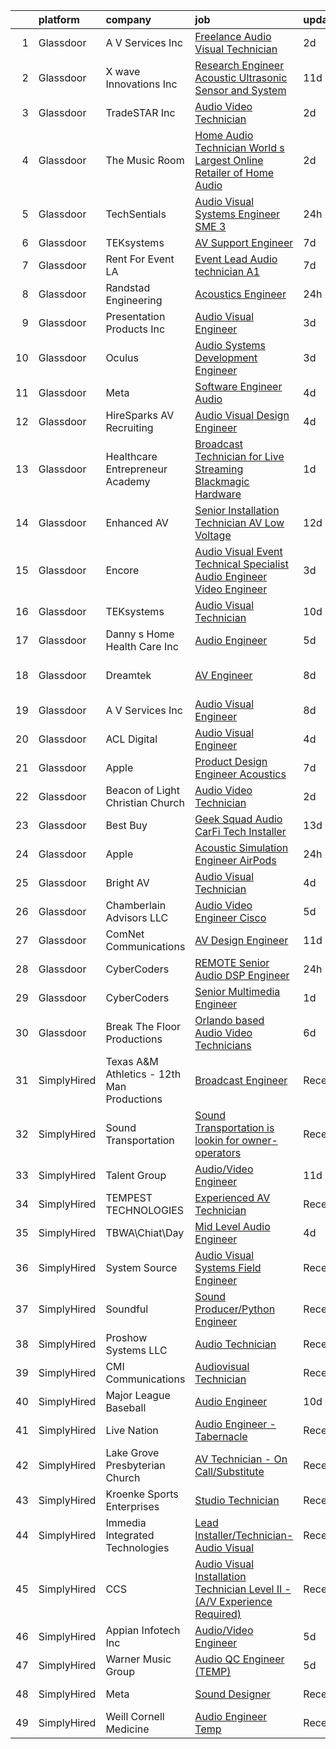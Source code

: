 

|    | platform    | company                                    | job                                                                                                                                                                                                                                                                                                                                                                                                                                                                                                                                                                                                                                                                                                                                                                                                                                                                                                                                                                                                                                                                                                                                                                                                                                                                                                                                                                                                                                                                    | update_time   | location             |
|---:|:------------|:-------------------------------------------|:-----------------------------------------------------------------------------------------------------------------------------------------------------------------------------------------------------------------------------------------------------------------------------------------------------------------------------------------------------------------------------------------------------------------------------------------------------------------------------------------------------------------------------------------------------------------------------------------------------------------------------------------------------------------------------------------------------------------------------------------------------------------------------------------------------------------------------------------------------------------------------------------------------------------------------------------------------------------------------------------------------------------------------------------------------------------------------------------------------------------------------------------------------------------------------------------------------------------------------------------------------------------------------------------------------------------------------------------------------------------------------------------------------------------------------------------------------------------------|:--------------|:---------------------|
|  1 | Glassdoor   | A V Services Inc                           | [Freelance Audio Visual Technician](https://www.glassdoor.com/partner/jobListing.htm?pos=115&ao=1110586&s=58&guid=000001834f634afc8fdf514f6ca9cb67&src=GD_JOB_AD&t=SR&vt=w&ea=1&cs=1_658f3f23&cb=1663484251179&jobListingId=1008142710910&cpc=FDA93C03AE7AED37&jrtk=3-0-1gd7m6iorirm2801-1gd7m6ipbitn1800-36ccb2c5a6fb9f5f--6NYlbfkN0D_KRozbKJx95I3LRYgbj09bqBDFeyQG4s8tCOB31p2DKy6nDnJUsuw1VNczg2UWE6ya7bUX4zeLOE7WT2XVfHYYzmW8R_SJd70PgUl75CBK7ECdYy4ji1klRJvh1bsmyT3w-CHzdEzJzeagbDZMldirzWP9k1iNa1IRQK9rANCTznu8tZiQZKKtPdAG8RpTsFlQ5p3NkRJJZMocpRQh2p_VECaUod_Df1bSts_Wrsg5p15X7MUgdCxHQ0RMPJF8jLrWu8SFUTHvtkrSIdd5YjFO8oC9qrp_8uRxnakts3Dlk5uli7ghpl-6uCdgSkl6JoRuyCKSmYGndSG2Z3cmOiUEWsizVPHYX3s43cyPSgfVBfb0r8yRxbXz3iKsqtMV9Dt7M1kw7QwrRwnH_k6LPmYTMlqmU7WyQfkSNH-8utExcWx2yqz6WgQNAG0mNUSZXSxqsJ55tUqLIihGN1eBH4emz8PcLggDRjmIJSCdsnllpOMVlbKIVmkLiEWvcMeHitTN2W8wR1Elg%3D%3D)                                                                                                                                                                                                                                                                                                                                                                                                                                                                                                                                                                               | 2d            | Atlanta, GA          |
|  2 | Glassdoor   | X wave Innovations  Inc                    | [Research Engineer   Acoustic  Ultrasonic Sensor and System](https://www.glassdoor.com/partner/jobListing.htm?pos=102&ao=1110586&s=58&guid=000001834f634afc8fdf514f6ca9cb67&src=GD_JOB_AD&t=SR&vt=w&ea=1&cs=1_26d11621&cb=1663484251178&jobListingId=1008120456243&cpc=851D43D473132394&jrtk=3-0-1gd7m6iorirm2801-1gd7m6ipbitn1800-8b28430843ee8fd0--6NYlbfkN0BHIfC1zsKGIu0R3teaIu8liT7fbRNLaQeDQfcPJweUKxynNxS1I3QAxxY8sUOPCofg_r53BMj0SbXowN0Fq7NDdNj3ZvmNwkX73jybw_-RU0XFOOqu_8ArTDP4JpwOlNlRmJhZIm22hZH9qKHJE12kr5AUzdWgt6ri3W2_npT1sjAwbd44WNW9zh1HfKyXybIpbPFdwVeOgFbdIQucYZ2m2kz2-_moFGXAnsOJQHkyJaJR681QkGf0Z4EbUHPyRBkvZZpBFu6dwcgs7uI6ZswaZXYrqpo9ySRgzJQ1FN_WbunCegWHYCiwEYzxOrVhxjS9K0ZkPY-E05unN5rQTRAG2_B6CaWDIrGJ4k_cGDNgZMn85w1TLVSBXtnbPQV2BWIRiwVHRYj9znPopkbPjs6xH5iYJ3eu69o1fBhpF1W4WTsQcs7_Q9SgMXHPVeEIRyi_yN9Nmiw3YnFhg5VNAvcCSIoHabfPfiHzYhkz8PW-yWMUx1aDaqGKqiXiMJhoc1d7dUxg9SeJYooYvWMuCLDk-cz8rYRO8wtkwyfZBzux03hi_4rlfdEf)                                                                                                                                                                                                                                                                                                                                                                                                                                                                                                                  | 11d           | Gaithersburg, MD     |
|  3 | Glassdoor   | TradeSTAR  Inc                             | [Audio Video Technician](https://www.glassdoor.com/partner/jobListing.htm?pos=126&ao=1110586&s=58&guid=000001834f634afc8fdf514f6ca9cb67&src=GD_JOB_AD&t=SR&vt=w&ea=1&cs=1_54494212&cb=1663484251180&jobListingId=1008142294848&cpc=61B26E8FEFFA679F&jrtk=3-0-1gd7m6iorirm2801-1gd7m6ipbitn1800-41d32f49fb0996f6--6NYlbfkN0BMlLwFQlzIeHqb3EUGmDxTgvwq9lhECUMn26vpEj4hXIcvgHf_kGUIlO4O6oJNFlvVvdy1UpyY9LPpUuMphX2Q5c9eFBkE8_Qfc2P9zznzle2Ys59ZHM2hpKtWqOodCr9Xy2wSORpMkBiUC-dkiFvwC4KIZqUphqVFl5m7SbcTe49P7i7LwlGOAa-bKh-8rixAcdZIKId4KExO604csF8ixF-eFB_p79DudlLxDIgHQlMW11rEG1l8OP-1UD2ylAWXkJ0h4ACspaltdPPhyiNQao0y7HcSSnBUW4SMYlMIGm5ReppvGKdZddSx0BE0LuP_wjBkIsWMtn5rdOidogWeSQetelaqrXPJ9Nkjap_jnBpIRTWIxoMEAIgCpM3WUQiJ3WnzcVNcQWoNFcNCNqi-CxM-m1oXomU8gwt2U8LKwM3RSUe_T8l6suta4P9QC_zA9JysJwly-zj0ZXh9szZMO67l3XTcqDlTctEC6DvpVCXEyVVEiv1Z78_9wOsojBv7b5-GduMssozGU090zhtcTQndnc6Npxs%3D)                                                                                                                                                                                                                                                                                                                                                                                                                                                                                                                                                                        | 2d            | Austin, TX           |
|  4 | Glassdoor   | The Music Room                             | [Home Audio Technician   World s Largest Online Retailer of Home Audio](https://www.glassdoor.com/partner/jobListing.htm?pos=106&ao=1110586&s=58&guid=000001834f634afc8fdf514f6ca9cb67&src=GD_JOB_AD&t=SR&vt=w&ea=1&cs=1_cd7ae3e7&cb=1663484251178&jobListingId=1008142564880&cpc=BC616B31DCC8F979&jrtk=3-0-1gd7m6iorirm2801-1gd7m6ipbitn1800-87e7a78f5fb545e2--6NYlbfkN0BZaF_IE0spYzNJrKMj4w3mheJXsB5nILyWYHzkn1FEEm3BxHdTo9d2UbBZW5o5OfceZM1tWap96FzA8xOz9Jo8rOWIpqO1qySRXve0YAFASXfwmZFqSwzq7HtmZUZBW9FRVsaBKBHagFiyxoJYC0GqL-26ERj0g_PDsZCxP2Vq8YSblsIluaJhVov-18R6Ik64h5yuK-8CJa_K0-bMshqTJZogiuUqxpBNOpy6YUkIMNSIt_zi43GY9H_211WWWLztWewr2840W74dgzavTeYPTcvN3JDfvLz77XUh6zHQxOKr0Rg51h9GeEuSnjVtxfaEAW_EAIuhCFlOC3WYkSVK8Qehp6lHwGZy196mhDUb0bj9Q2HoQlZA92pJ9m0ChGoKM8Ug3u_XTdamVXRvZsoI3nBEEtBlo8n0T3TjMJkB55bqUY-ao9VCuzpnDBkJ3ZhHzjwlcAR9ScYoFBnemnUIz_4xRSxzD9YDpIeaNGQ9zbU7Wef5HgghicQnLVInrcc1hwFEcSiGYGmbn3alRYRl79xwj0r2ADuGcbIFRxzYtB4FbYZNA_RgoPOW_GjJElQ%3D)                                                                                                                                                                                                                                                                                                                                                                                                                                                                                         | 2d            | Erie, CO             |
|  5 | Glassdoor   | TechSentials                               | [Audio Visual Systems Engineer  SME 3 ](https://www.glassdoor.com/partner/jobListing.htm?pos=107&ao=1110586&s=58&guid=000001834f634afc8fdf514f6ca9cb67&src=GD_JOB_AD&t=SR&vt=w&ea=1&cs=1_f21fd0b4&cb=1663484251178&jobListingId=1008146330780&cpc=5075878B7C32FFAE&jrtk=3-0-1gd7m6iorirm2801-1gd7m6ipbitn1800-f870d3f99a70b542--6NYlbfkN0DLxniXb9xd09bch3T7EymxCrgj1jiT2kSu__xrmi42oF4aisnIAhd1wulDaIziH9a6PmRzmPtGUJpZmtY06i6iUtI5uhkJQEimf2h8djXvJezk6QnH5cC2Fpr5NqxzF2-fmH0n_t_cwRo3OSgNbWBeqENV3AJM5WAj6mBYJAu3k88Uv33VJBZ6Mms18aBBFRs5J0fbo-bXE691W1RRSNZTEUhCqMZDR1xYEcTAyZORlcWX7pwhej322FmLIu1tVihw-SL2d3YIiyp7PZIe3TK--kMThl1hm-BC8RE91DmN83qbJv7mqSeDsvVaWzBjdYw6WL0UU-jZVemSVUkUeYQOLV8mDwk5cKe3V5Tch-e2UXmrJ9jLegYCz0Jrv1CsJsYcqpwbGv3AmTtA-y0BeFEuH_1INz82zp3wXUsVK8oHGWkCsR1jqGG1AaQM6Owg-taKfJRBLnqemdAYE4RVuID0woM93Adj4FyLB_zMAj6ouAUTDpiw5O65v1dINV8htjHGOQA3GVJ9eQ%3D%3D)                                                                                                                                                                                                                                                                                                                                                                                                                                                                                                                                                                           | 24h           | Washington, DC       |
|  6 | Glassdoor   | TEKsystems                                 | [AV Support Engineer](https://www.glassdoor.com/partner/jobListing.htm?pos=130&ao=1110586&s=58&guid=000001834f634afc8fdf514f6ca9cb67&src=GD_JOB_AD&t=SR&vt=w&cs=1_2b2a684e&cb=1663484251180&jobListingId=1008130784424&cpc=9908D8D4413DBB8A&jrtk=3-0-1gd7m6iorirm2801-1gd7m6ipbitn1800-de245536ad8793d7--6NYlbfkN0AuKz8EBO1xHDEL7V2YF9xF3dC_I9B9i-Zw2Jh8clPMK3KTieKealHQKAGLCoX8ausi5N1U8kUnFp1enYtqdVA2tOniFGW21f7-xkHmWu0wHW6gjIdTUIHcx_6TyVQ7GiAgNf3MR5yr1j1S-i_CG7U4yc2_qi9ZfkxdCoX2qhzljcHj4WzKukt6cPXiBc6eOnZFRRH2UVpVW0eIHW-HwEnnkaxTZqtZtRuHnKkhwk9TWMJ0MPgBEndCh4D96_N4oLDSVLMNBtYmHiTBaaxl0Cb7kHDLDTMq1rxwErZFwNqrvBjkGL1-V5ORS1yJZSZ9tjl5FEJne02OIkPwZmjbilOdzDdOrYg3qLcwBLPk7RGZAozIYDEoJyaX_wGyVgIc9xmU9M32iFuygfk-x8N56zKwac7Ls_Pagmwj5BphvxLe3FqmKQNhXuO5ON26kjZPMoxmSlgAZtRPtTcA8uKyADNeb19i2SAAtSfAduziKHN2vtM-R4FViqLCL6fCpVRkpDmMhiTvEhD2yXaUmnhuFHYtqkAOHQjeXqP49-LneAZy7JC54C-piK6vicDLXTj7Rzfv9ecpYszrgAFvSt7lstMVPZ7yrieQkgm2B-XgsMtn59NGZNqSU3Z8DJEgtk23UzdVLoYyxztdykQCy-iog0tyPm9RBN-p_nwhSRrWpLYgMjM957887w0N8U6rJZEAkk2aEFgQ8H7oX5oecyxdwsQHLuuKpCiROERQ5Z_kf2GGAUWE0QivWDg64gOIpQyyaUjdbj7m2qn54IXkV3NlnUSstAQVAacHkV9z1YeWUpU_nE5Nn-JlcyOh414fqtTYmGraAv9ZZav8RImMJ2vFFY0SJiogAEQp1DzEa9NGdQb4Ces_D6cr69vh0teRgsinRO6uwY-UnhjkaXREnclJWsfsTF79SIQa1NE%3D)                                                                                                                                                                                | 7d            | Brooklyn, NY         |
|  7 | Glassdoor   | Rent For Event LA                          | [Event Lead Audio technician   A1  ](https://www.glassdoor.com/partner/jobListing.htm?pos=113&ao=1110586&s=58&guid=000001834f634afc8fdf514f6ca9cb67&src=GD_JOB_AD&t=SR&vt=w&ea=1&cs=1_ce3685d1&cb=1663484251179&jobListingId=1008131016376&cpc=64DC0C913FDBAADD&jrtk=3-0-1gd7m6iorirm2801-1gd7m6ipbitn1800-d92bfa1d3ba1b3a7--6NYlbfkN0ATuzukLZvOA7Cxi5gGVTPK8s05ijijAIGQnHXs5Od0X6ChBelLerDGsiuQDdqFeyhO7sXmG7UimFZwLpa3dJ4W70Izvy_2w_Q62nUDX8QQg4MPVEzVYo5W27QC74NCRtpze3wWqh5f6C2l3NCHbCufI0B8r98u_Qaa7z9ZlhBYjvuDILSMw1Ztz4ziMevBtDSwRSzqj_B-pDbqsRwU9yB7Yovl4CGqp0fEDi9E-GD3fxqBcbNhvaAEglizSdizrUgz5DP3btq77np4PiaYs51THtEX4PPVthozlGkpPQr7DFnt_2CqcVMHObvjjQK6zvPrdrRAFUOvaP2W1I7_Zk66tf9ViH92ngXfD9AV32Y_-9MC5KoKL71jcEKucdBhzSEFQUcYqmb1zqsHQUomNnSQ1ikb8TGtFgC1szUJpyD-K1ENTy0lYugMBhqIzCYMZL2PBVqtbjILChginRMaWHdo1ccuamDhIqunlK1ApUW2VrcVVehVqqnvIPWP_eztzan-EQQ5CEShw24u6ImULkPM)                                                                                                                                                                                                                                                                                                                                                                                                                                                                                                                                                                          | 7d            | Los Angeles, CA      |
|  8 | Glassdoor   | Randstad Engineering                       | [Acoustics Engineer](https://www.glassdoor.com/partner/jobListing.htm?pos=125&ao=1110586&s=58&guid=000001834f634afc8fdf514f6ca9cb67&src=GD_JOB_AD&t=SR&vt=w&ea=1&cs=1_5ae275b2&cb=1663484251180&jobListingId=1008146395319&cpc=8795CF9063CD573D&jrtk=3-0-1gd7m6iorirm2801-1gd7m6ipbitn1800-3533152d33cf8374--6NYlbfkN0BP0SNj5t90jkfF5SbRhYc-YYyKnIlIACqwosTKYtJiUOp36XFEILIi7NeTHfhZHbsW-mUkTBjl8Iw3WU-5SqwJGlMOgw2JpWZkLU-6lAixkGeMfLdqscvBGPGzZn7lcPvC9qIOBKdLZCN761WcXu4-8OKZ7XLBHxweVfOiciQhWxAZPPoBkvewAlaebs8tkrekB8VIdO2kDaTvxYegHBF-CnCbcO0QNN6xZCUfktP1Ry6yMkcNdrHz6wRblinjmgjYGs3dEBzem0v9-ffxbnH_jrGBRELf__2iGvq1Kifl5WwNbE9r6G55SkgHETmSfLNabCTgMho3E8SFlZZwUjgZ7PR0j4ZGjVBQZlVe2WEgNSGK9ZlLbBvD9GuzY9JV33GO1NjX58lThLSW-wmXpeIk6fo2ll6nUnRObvWara02y4S_EbInAyJEDra6uZomh8esqkhujKVoEDHoWTOYF5UPtsDEXIklybWfzGpRJrwm9wjZ0V3-UxGGE0jGROQV0lMYbCU-WoL16YIVS5lmzeHU5jfHNolGhQy95DNyPUZ-_-iZ3z4j3-J05T7ZN_yWzbiB4r3UcoD2Cwz4CRoLHZ5vI5UGu2W1ZMGzeccNvQGUiU7mk7DyuxhWnFBSSuoVDyzl9hyODfNU-XzW5TKmonyQZDdBFHoXIK9B6QHUnwtA9e1Cj2e49u3pABl39yLSpDcbsSk7ww0moGIStpv2-oanjqzVXPduDeE%3D)                                                                                                                                                                                                                                                                                                                                                                            | 24h           | Los Angeles, CA      |
|  9 | Glassdoor   | Presentation Products Inc                  | [Audio Visual Engineer](https://www.glassdoor.com/partner/jobListing.htm?pos=101&ao=1110586&s=58&guid=000001834f634afc8fdf514f6ca9cb67&src=GD_JOB_AD&t=SR&vt=w&ea=1&cs=1_b016892e&cb=1663484251177&jobListingId=1008139747241&cpc=E807CC5D9EECC89F&jrtk=3-0-1gd7m6iorirm2801-1gd7m6ipbitn1800-c7d6d51eb7e45860--6NYlbfkN0DukAwDndutArnS8OT3znlJ-TW2KpK_7rZjO0LfXc6UVMwJqLdD1YJP8SDRF_NHwyxts_RCsiaT-Z86VeDUyE0hHOmBfzCBXE-SSidI87TkG3eIlDjidjWDLii0-bPzX49fxqwVr3h-RjXRUZ6oLVfujI85f79Zxnkcm2YBIb2jTy5SOnbDNyzA-930Z3QPEDDRNJectinsJfD8oELwQrnEVnOcPvKNNO0-FIV_kC_lzX6P9-6rweW_u__eKGs_-CqfBRNd4k2RZVGvX2CFXqhTZo4wGnXYx3by7LzyUXiN9HwwPFxxr_RF5oP3yiROal_lH09PrgYkFKOHdxykBgsB6GkuAhQ5i5pxaVU_Gt0dCnNIYSFd0DT33-F2RClom1ds_blWJi7vPTHNfjU1Wzp344eUKmrt2onEBMZlwg_MONZxqwqLrG8sRBGGEElYxLf4wf6FiGr0xDYIXOzoH6xEABUFOx3J8iS75JWaWPZ2_UIuEmWMTQrq5RgsBJAF4CvLCrDv82tsXQ%3D%3D)                                                                                                                                                                                                                                                                                                                                                                                                                                                                                                                                                                                           | 3d            | New York, NY         |
| 10 | Glassdoor   | Oculus                                     | [Audio Systems Development Engineer](https://www.glassdoor.com/partner/jobListing.htm?pos=114&ao=1110586&s=58&guid=000001834f634afc8fdf514f6ca9cb67&src=GD_JOB_AD&t=SR&vt=w&cs=1_89a808d2&cb=1663484251179&jobListingId=1008139825650&cpc=82B3195DA92CAF92&jrtk=3-0-1gd7m6iorirm2801-1gd7m6ipbitn1800-81c7c01d1ed9796a--6NYlbfkN0DYl4UJW4r1Vl7FEn6T9F-rD9lpC-0oMJVSiWjK_MGUd8e8cHXcpv6KPyjLHZEfqkU7D16wTQNzEVk4wG6XI9FAQyK5JkhJ2ERt5J6bqJI1UJM9RVHe6sJeBvvI02Fm7Y6TP1maoxtnNctsGXYfreZYmK9z-xOomguon396Im93PrYQAhqM4RnyF-ypzymJNdLjg1iIRIP7ye_HmQIHAprYaxzyK0votZUTCqOSInY8stj_DsVwRUdUtINfUJ5Z1NGMVY8c1CcbWgQgjV8BypVC3o4O0_RY9vHsGC9_w7fnaGt99H3dGtR3v1vlQGLkI3c6lFUxmhg1kgUTf0Z35hxf8tvRFyVCi1OtxFTcXJzAnkYDWasLK0VEgz_riBXHiUBl1bvJQcRf1iY38XSxgywOMlBcyNQ0_RzXOU_Rw6pQe_FzW0uzdy77VQAxZSZswRy2u6H8oeoB2ac3XhgNmHfosdCnzqqUnbzADTyl6CypgfZwMIKRTH_wjsJEZ3296mF67yRrpZX12Eyhb3nzUZPJrSzpbvKVg9UU5akhH932TK33qsgb37S32vU6nAyjLfU7J4WiQDonC6GW3n-piFo5TEi33iCAnR_Yi5neKJJXoWGAZmQYGUOOczjrUvt7hLdkh4aAqFiXpf_RBKhjiIIc3zBY8z-Wwibn3a4Ep357WKMu3OushfnWbo3homs9SSvW3us9OHec5S-sSY_pKFkJL0e7lB3QD9PEkTFXQ9kMhM7Vd121x6nUmluMFHHSJWnpxcwpc0PHJjq3BEuxgiqH0gFvB8tHwBqsxPmeiFVs2nhMzRJjuMTbguBgtm_zOejES-lqy3ko2NJAckY9K73HDGcf6ibPl_dN21M-dvaois7EILpia4WSQlhv5qvasUx_A1F7BVFluhCmU9m-Eai6coZ57IfI9DNwzWS56XnFxp3HnbYzCXJYNaXwLnUPeuuJymX8zosRf9WtTjtoz_zjTrtNEiCA6tT1WMi0GnCp5SGlnO7TT8P4CecyrBpEwt0_9W2gsWDSybBnixFGROOQHR3c-GO9DZF11xEUjkGng8RAZcV4xsasQNtHrLYi8QI%3D) | 3d            | Redmond, WA          |
| 11 | Glassdoor   | Meta                                       | [Software Engineer   Audio](https://www.glassdoor.com/partner/jobListing.htm?pos=104&ao=1110586&s=58&guid=000001834f634afc8fdf514f6ca9cb67&src=GD_JOB_AD&t=SR&vt=w&cs=1_5a0ba387&cb=1663484251177&jobListingId=1008135856631&cpc=4F748F1840550ABC&jrtk=3-0-1gd7m6iorirm2801-1gd7m6ipbitn1800-2af0d72ee9516572--6NYlbfkN0DYl4UJW4r1Vl7FEn6T9F-rD9lpC-0oMJVSiWjK_MGUd8e8cHXcpv6KPyjLHZEfqkWCUGiQ0wI9PhypsvPn6fLuX-NuhRXF81k4keiTZ-sjyQohKEQHZsqiAZ17RgzjGitjocz7khR2BXjl1nT4h9VfIACCg0Il7tYaijOLNLdjO9BsgM7gz_J4xH0AJnUSQM9ndGX7Ihztl_BhUzhAfIgO1-v_QotXX_4KrKooeXGJTA6OlPbw0sopI_qYReRYfraeNhLL_sjBEcUBZBD9fu1cFgVlAiABlhKHMWYP0kepTWPejOR5MZlO7frcojU9lt_pM0OHSXPllOq7VtVF24z43gOF3QFHeFU4LX3oT0b_5eKJWp5ToeINvL5isVj0gW_gDzAxHAV0ELxuKHh_LUrRu8ubdXYiM4wvVLbDWqz5TjTv0bn6wunXlDW4KOSkCpZA6Fp4XmXEckrWKyXua8fyFnNAk1ZP7lWzXHZYYvZejI-L9MKCE_80qg6wJNawU32gnU7QAyJ9ldBH0lSha744aBPBSFY6HDwCdx1jkwZpgKp8V9SHXXWq3ddgFAzkwyTqsBLsVwXvU1ZY3WesI9vzod3sA7AtwTkoh4-qs6CMr8nohTkvVZW07jBgVdMW4DQ0qNt4gGd8xD2ifMrotdKSnsM7niK80cy839evGkSaE4uGLsHLb_tJeFS-Sr5o4UnQcCvU_7xaAMct0GuCGFgAQe-ErK2z0bcSgOKFm1u-leNJtIGfjZgeIHHgxOKZAaLSldLs6oc7AJL8LOPmycpB-mNgqzl5xN_yxaJlWBnkpTHfkDr6-V11SLwOLsW1obfbZtGJP8TYZwJ3nDB_wRSre7GpfBlNCmChJEVQLpLTH-yHyG7kdf2BCItIvTdLljoy4SEaZZC6BaCyvCToER3awEuRzXkWVgZJ9UGUY7QrFEgcPNCHzlo-eFu6kC_BKywtRuLTG8qrM6huxpGZZ4su0PZ9iXh0iWW6aq1sp4BkBxmggG6aMuftaWGaQUFTl9IFAY8ye_FgpZNO7zc9FzvTRNH_AWTwjNEnGWyNMjzMfBLeO5m8P_O4i-Q7kP9NL9M%3D)          | 4d            | Remote               |
| 12 | Glassdoor   | HireSparks AV Recruiting                   | [Audio Visual Design Engineer](https://www.glassdoor.com/partner/jobListing.htm?pos=123&ao=1110586&s=58&guid=000001834f634afc8fdf514f6ca9cb67&src=GD_JOB_AD&t=SR&vt=w&ea=1&cs=1_f904d6c7&cb=1663484251180&jobListingId=1008137112993&cpc=8A48E7D5890B96AC&jrtk=3-0-1gd7m6iorirm2801-1gd7m6ipbitn1800-70840be01189a80d--6NYlbfkN0CgISsLKYw0qJRFWluNVVgIYeD3xM8qesrjCvAKwjwwKRSQqxAUlElEhVVO1a0J4UmXE8jH8gqGZ7bB0TcnyeIIpq6WKYddQT_X0JK8DnFIdWZsHfw0-rWvvUi3Z3RfPv7FZg6L5grtNpIdd-CemJoVVCkqaTgSizITWw5qMXkPgXDOiBtAfXCV4beGq3OSQt6A0u8PaCLbCp3viFhnY1lx44-3DrRjSK3wJJ65oBAr3x2YtEETx4oTlXoLUFrL8Yic5_HYZv9XGWH9U0xvaFVv22EkU0R4YE7C8mwDCwI_incClKCABNz4oYnRwkxu9oHlUEdOJ2hGvbzMl29Uvbi__q4QGVrM6BDa8H7sxHRcsP6n1Hk3YLaucmXo5W5VsgCWDq5o6317gVMFvF2GPtKwhnYWF_Xv_Lox2JqLGqRIL3BBSjqFin8R_vg4ayiFTPCvzj9VNBM8E7FT9Nl3FrEdCBebdwDm9I9CTJqOfiZKEYPr0ruTTtdqvYrRFB4QTUkADvdIyJ99Ht3g3ORM9HX5yLeJKEKvr-o%3D)                                                                                                                                                                                                                                                                                                                                                                                                                                                                                                                                                                  | 4d            | Colorado Springs, CO |
| 13 | Glassdoor   | Healthcare Entrepreneur Academy            | [Broadcast Technician for Live Streaming  Blackmagic Hardware ](https://www.glassdoor.com/partner/jobListing.htm?pos=108&ao=1110586&s=58&guid=000001834f634afc8fdf514f6ca9cb67&src=GD_JOB_AD&t=SR&vt=w&ea=1&cs=1_e502a3ca&cb=1663484251178&jobListingId=1008144865021&cpc=AF770993EC679D41&jrtk=3-0-1gd7m6iorirm2801-1gd7m6ipbitn1800-ab1128fd90957241--6NYlbfkN0CkZ8-mGi90iqtR0Qhiu9m0tER0sqAmi77AzZq27j3pUXYO4uJCgMQg3zVFMnV4fhf6KSqzuZYes5UgPV0P_ovfDWTjLaAuGnVRtPeIw8TGb_99XdLYT4Pf8XQEKsD4YduzW_VEUu5AZGIo5rRPojG_xqROrpmYTQrVa0DABj6e-D6d8XRoV81c1K3ftfaGvckxTbRngJnUF0h3hWmUqugCZulOX2iVVhP8vYARVO7FGCs3Rj0sBSpyGMzVqf9PzJSB5lh0O3XWVEjymN_5G9Pw0NbLQuCG0r7ZvF383LIR8M5Al_QjyFpFmfVcm4tsICZOi6QHOtuSwUfr3A1hqP_SjHxRci_cgViibEVnzLDv8ve6raMCB3u9B5fbHehi_5W-V5lynGe_ZN91LLmuFhS4lJirHwrYfHwNDDQxsAs0EDKVtZtE4eV-GCi4eeuhgZti_QkDe0sHf7a2xDb3jlRMLg1r8owTxF9lNOmTvx-mlMulhNJvx3KmPD0iLgIEyks%3D)                                                                                                                                                                                                                                                                                                                                                                                                                                                                                                                                                                 | 1d            | Osteen, FL           |
| 14 | Glassdoor   | Enhanced AV                                | [Senior Installation Technician  AV   Low Voltage ](https://www.glassdoor.com/partner/jobListing.htm?pos=119&ao=1110586&s=58&guid=000001834f634afc8fdf514f6ca9cb67&src=GD_JOB_AD&t=SR&vt=w&ea=1&cs=1_82ea52e1&cb=1663484251180&jobListingId=1008118905154&cpc=496C5EE6B32F83EE&jrtk=3-0-1gd7m6iorirm2801-1gd7m6ipbitn1800-b0e593c9ab811aed--6NYlbfkN0Cp_WSJKd_Pz82imZmURPbhd3kYBsiZi4lpMLOH6vOlLNePjbPm4MR7L7CjOy3uzBmZ6eohfqTKkl2TGzgO3Jzyy3LVDm20qkJUYQA1MBr5FcrNoHor__i1x3ZvaIEEjLKKeLo2a5crK4FxOVD-JtmJ-gic-mNQItnf1aAJj3fwxaVtnay18ArbSdlxNCwOAGvMEcV0AsJ6Y3OxjoCOLJPm2jJWAAUGQzgOZsNorE5CucDvLFkPrsKqFvLtxoDE3UX4lZlpZ9hEraU-rYJGNSl5QZtaCKlKSwp2gaENFA2_uzXbOnwbyh2fxObbrCaNC2lSs2wZsnnLfx-cuRN_9Z8t7D73bBslxEvwncfqfu8OjxrEKGK0c-fCFOXsZFmHzlN5cb6wFW-Ok0usiPtfkq_h4C-QHIVl1M3jw4zmouy-3NYl7XwxUMBK_Fn8FjXFXb-SYp6Umzpr1X2IgFNLwvMN_6FfHggn8Ap9lzUBM-lf5UXmbuZwprQ6UZJat740SL20Gd4edxXYm0RRenQjBDn-Xokk7JE4yFc%3D)                                                                                                                                                                                                                                                                                                                                                                                                                                                                                                                                             | 12d           | New York, NY         |
| 15 | Glassdoor   | Encore                                     | [Audio Visual Event Technical Specialist   Audio Engineer  Video Engineer](https://www.glassdoor.com/partner/jobListing.htm?pos=118&ao=1110586&s=58&guid=000001834f634afc8fdf514f6ca9cb67&src=GD_JOB_AD&t=SR&vt=w&ea=1&cs=1_9c41f515&cb=1663484251180&jobListingId=1008139012219&cpc=01657B10174A43CF&jrtk=3-0-1gd7m6iorirm2801-1gd7m6ipbitn1800-2bd8def716ea0f3e--6NYlbfkN0DyLD__ZQpJZwLO2s49LS2dcS2T4cy1KEhKtYr6CiU9rM45HJyBQUqd0E5_ZjnIm-mci3pdkGlYNPM1olUna66TpU4BVyfH_j75e7hYEGGv_wdpEkxrRscv1H3f33B7CjeDiTGWin8U7d_-T_WLFptV8NVUS_v0EYU16ZPOCga79YJg-w1WCRazPzuPVEQo_qcGs49uljZkioOiqfHbsNzZT3vTw5-WE9juhJWdQ53rgyW0UZzQYpbVzTv8UGyMH19UbK9esfUtgHUtGOSMlBTqa91ST5Uh2KljbD_HPYeP61_A60KL8BKuP7A_U0xAFpfCnLkdUf2IVxT-8pKyw49BWZdz0NphLqTUU59Ei5FXOLA0Q-pFVAnnzuQcXo_V99MvOz991K3hY5bracAIRY6ov4Uaw5i_K162It7A81dgqDm0M31S4ioVhSqrA9jSt8m_8pxlMPQ6RwNJKoXsBhPVslJ4f79-AW9qtP-aKuZQ-KjrbtrJ4lpcOhgYa_5OlLO5Vxs-TLZ8t4h2XQM5zbsjE0fK5ro6hq2H5K3HqW7sQU7i4BU9II7aFdz7nA28OJQ%3D)                                                                                                                                                                                                                                                                                                                                                                                                                                                                                      | 3d            | San Francisco, CA    |
| 16 | Glassdoor   | TEKsystems                                 | [Audio Visual Technician](https://www.glassdoor.com/partner/jobListing.htm?pos=129&ao=1110586&s=58&guid=000001834f634afc8fdf514f6ca9cb67&src=GD_JOB_AD&t=SR&vt=w&cs=1_c573cab0&cb=1663484251180&jobListingId=1008122491656&cpc=3BA4CE39D5B5DEF5&jrtk=3-0-1gd7m6iorirm2801-1gd7m6ipbitn1800-68fdaa2121e9d482--6NYlbfkN0AuKz8EBO1xHDEL7V2YF9xF3dC_I9B9i-Zw2Jh8clPMK3KTieKealHQKAGLCoX8aus6wQF4mZmZCDQs-CcAkBsDYENRqrJ9NfBUEPhc_h-QHMMQo-vxGRWrlZpY3C1adPuQqeYdiReqjBNtTtS-Vk99a_Gbb3VjP_kNKGlngDxkvGR9cOBmx2srmGzS2e1PMluZr9DA07aBXoQrba46R1SNqgk5RHJV-l4zKZcsHHgLLcHny5-6NoNOhaTb854BG6x4cf5Q-TGQnH8AkElHRdxxpRgVxJBaRpD5i3epV0tYS09s7n0ZuUDGLBOQRAvFRJ4wSBKo09pGiF7TmxMwNUX1V0chMB8os-EcdyYqoT7PgrswYfbVy9Jv_HaVF3mVLvAaa_DKeRpp9hgeVnjFFJLrYID7VkKDKJq7b6ly09F_z7EMz4GLvCUC3nmSPUTl9G_rf9Uop1w1rPtaH9C-8KMQxZM5V2gdW_Q24qahpovTKV5dx5vkAVkeHbg8u1hNZvxtf3Wnwhu0apUIoHhTmoelPVOdD2mwmDKM0NNt5hQM9XN9WvkQWWXA9o9xNEY1E8JLkDR6PNuKmyuem8jz_54Ij0p0vGomiYK487uslPK0urfKyzKO1OY_iKUL9T9-FHs3CqFt8U3xAxTkNS3bZRjsSHADSrP2ZS4XvXrQjfrsgp-vm2sPGV9hEeMaQfXNM14TMnRbgHdjg6Z2ZRTK6hjbgeLaOooZz6rmfosrVINW943eoJ3p7ZbWCoKarcobpCHW0vZr1zo4QG_81blO5Sft6nVfb0Db_-MlZkwAPPtICiKrmFPFpx8YcEeILmMp1T9mtK6BR-O120hX76BnRtjaf46Y7mMcyqpTaUc6-wSsOvVF-VLV1cTDKInKrvkt6nwQP_WtYxHIrcsmNGaZv_xciOeAmGHKF48%3D)                                                                                                                                                                            | 10d           | Hartford, CT         |
| 17 | Glassdoor   | Danny s Home Health Care Inc               | [Audio Engineer](https://www.glassdoor.com/partner/jobListing.htm?pos=109&ao=1110586&s=58&guid=000001834f634afc8fdf514f6ca9cb67&src=GD_JOB_AD&t=SR&vt=w&ea=1&cs=1_ed46500b&cb=1663484251179&jobListingId=1008134151228&cpc=26740BCDE5E48596&jrtk=3-0-1gd7m6iorirm2801-1gd7m6ipbitn1800-d96fd0092005e7ba--6NYlbfkN0BoInTxaLMgkHfYaVP3cjWr3Sg06t2RqWCP-gXfyzuwcAKjbigUHLNrL0tn_yz6JlUOWou0FcGHTzr2os2mD1KAPpd-ACAcwY0h9eauOD3aWG_L3Dx0BkTIHnyCalEaEiU-pjJg_8aKBVZXC2f7pUDDYWRJO-tzJ-e7l1wrtaTNOcOW7ZrA-UAstBtsnPwPdV7xobSiYdBOkaeLC5DxRcE5MHvnphYso7AAXdTF9VGRTlOiOGn50zJebcdZ-SLezQgZB6jVoSfBXYPdgAXSOpI-uAovriBtSuYX0s_Jyrv8PFNJJomaiIPdgUbfRtYWiBQiiCPu26fjz1eSiYn9hqDSOA3C3HYBZdMj0VG5AZoZxPbRsJTX9eHw91u24DjFdPhNcJaaB5IjvtdLi9YPyCdFMdEIGQXG7NUXSL4so8woO5eThvVlzxenj3OwWcPVYhcDacau_FEPP1JrwgkuD3r8zVyC8JnrQxUlEiubgKfhkQMUt9l1ojsbPZ5ZmxTGE5g%3D)                                                                                                                                                                                                                                                                                                                                                                                                                                                                                                                                                                                                                | 5d            | Berkley, MI          |
| 18 | Glassdoor   | Dreamtek                                   | [AV Engineer](https://www.glassdoor.com/partner/jobListing.htm?pos=103&ao=1110586&s=58&guid=000001834f634afc8fdf514f6ca9cb67&src=GD_JOB_AD&t=SR&vt=w&ea=1&cs=1_d8817edc&cb=1663484251178&jobListingId=1008128319710&cpc=BD090CE016BE616F&jrtk=3-0-1gd7m6iorirm2801-1gd7m6ipbitn1800-e93c37cabcb657c7--6NYlbfkN0DmE15CTgcGMh7aLs0K4L1vkmWCYcqqPsBCfgDMCdQhnIn6a0L3CsQ2TclzMHLDmuF0lYeriLsHxtx5mC1VtgpyoJLsD0nia0jpi02q9IkZ1Hea-vLCKPei7KEfifH_Or2U0zp0agN8V4Z8IpLK3I8Pr8m-A2nXYmib-vmheUeb4WB-wb7VMGrI0SXX9I95vbA1s6_nKvfG0XbIVRdq5tLQz5gCh3vDRw03vQzxaQJFz2THwjCSHS-cJ_2lyorCTUMfTx2cA_pwuw8Dp2-Rd_DNo1axRBvdbBAYKGrGtQR-Y3CJdqRVW9as-G2r8B4fMW7oTqkDYwTku0lYjzUBk9En5iEQk1s9-vzK9EFo5Blmiau8IF3Abi4taou5ywo88MVEwo8-O-qsZ7nHQqeHStSHpNnT-zynvzyCwgWmjpyFp8TwFmzHfP_eJeXBbK1w6vJAUK6bx6ev3daeUWqfFIb7ZQbcbF1M2-Jqz8h3h9MIBq8RBbs0tSUi)                                                                                                                                                                                                                                                                                                                                                                                                                                                                                                                                                                                                                                 | 8d            | San Francisco, CA    |
| 19 | Glassdoor   | A V Services Inc                           | [Audio Visual Engineer](https://www.glassdoor.com/partner/jobListing.htm?pos=105&ao=1110586&s=58&guid=000001834f634afc8fdf514f6ca9cb67&src=GD_JOB_AD&t=SR&vt=w&ea=1&cs=1_12458a15&cb=1663484251178&jobListingId=1008129307230&cpc=A3A70288DE13670E&jrtk=3-0-1gd7m6iorirm2801-1gd7m6ipbitn1800-2a7bfff1fc116e56--6NYlbfkN0D_KRozbKJx95I3LRYgbj09bqBDFeyQG4s8tCOB31p2DCPAHPKx1fXpC33zRnxGAag_ortyyIgN1_kFA30q0r7Mzb_nDV2PchiUtL_XdM-xdVBIE-l45PqmDeEfDbiz6qyWQ7Mjp1DsPCMuHlOfH_q5YOxX-NeFZAJavQLKEN1SICJ4EXHJB3c9HxTY2bRnokpGoQu7t2J88zmVRhEMFhesRbEQnPnzJ_eCJQaEJyqYagtlgMy60XWHi0JHay3hIoPXsUS7PqnuRbWub708RdBM2MoWu7SScx4ExdB7IseKujMK3hCpOYTwrxBLbUVZxJHpGq27sYh14Q6Wrhl3i2N0u2oKN7vOFiaBeXOYTAihICtRjPebOVyA8f7MSJzQYdx-J7oOjQvz4rnx87hlq99eMz8k4gxDAwkWyZHNp2IGgLi0PDKoLPjTQ77GUXap4Jmby2o7KfAylQIlY_kWn6Qydv4mPRt2_KACkFKSnBiOT4EuoVnMrk76nr8pJau_L_jlx1CP-keSwQ%3D%3D)                                                                                                                                                                                                                                                                                                                                                                                                                                                                                                                                                                                           | 8d            | New York, NY         |
| 20 | Glassdoor   | ACL Digital                                | [Audio Visual Engineer](https://www.glassdoor.com/partner/jobListing.htm?pos=124&ao=1110586&s=58&guid=000001834f634afc8fdf514f6ca9cb67&src=GD_JOB_AD&t=SR&vt=w&ea=1&cs=1_6f6c1cc4&cb=1663484251180&jobListingId=1008136804953&cpc=2CAED5C921A5F994&jrtk=3-0-1gd7m6iorirm2801-1gd7m6ipbitn1800-d9ce64226adffd8c--6NYlbfkN0Aba5oU64R_O9Kj8y6RMdSSFXuPwn88DcWu9IRDlipDHjxHIIFB0atBqVJ04z1yB3-nxvBgEGdnzAxa9I7o5XOCzHQWecqcWj1X0APzEStAzBHkM1h1cGkyuVimHIyUTZfxie_NrgkwtO5GO2us7Pu0CgaFpYl-b_byCKvM8lvz_qs09OIW9UKdEe4Lga8fxNs-73yorL-YdxkmJ_LbfEXmPrsAd7Q-6eKTjkVTlr50O5qcYL1sHAFTmt10WY5XEP2C3D00cRF0Ib3jRgquDS8SMN0CbEtSKMdXerL4N2037Ip7QDuzxESv5EGZ2lFZlEgJTH2uWJ5C9ZF7izOqup0mM5LblLWVN5x68M4mnD2XBEbF-2LeoRw6ja17X5SQP_uvL8euVrH7GRRoFe3wiQpoLQmp-uxCBH8NqnFs_gQhVxzH5eEDkHhND2v-HObL3noNnoaESUzA9bYhRBHqRoZQNrGwBxwXdN9ZbxeyGhFmKkkHdTuwDfwmkMQu6_ALGlOEpNuE0hQI7g%3D%3D)                                                                                                                                                                                                                                                                                                                                                                                                                                                                                                                                                                                           | 4d            | Boston, MA           |
| 21 | Glassdoor   | Apple                                      | [Product Design Engineer   Acoustics](https://www.glassdoor.com/partner/jobListing.htm?pos=122&ao=1110586&s=58&guid=000001834f634afc8fdf514f6ca9cb67&src=GD_JOB_AD&t=SR&vt=w&cs=1_5b9e6a7c&cb=1663484251180&jobListingId=1008131051740&cpc=C4A69CCDBB3B9599&jrtk=3-0-1gd7m6iorirm2801-1gd7m6ipbitn1800-82d80ed8eeb3d195--6NYlbfkN0BvKrLyj5gPmtZO9T8euul8TCxuuKNOtzRJOomxnwSEodTz2Bc-sPZlPHrT5BCwu4SXmWdl-fBj0XhAk_BI58onkdZe_kD44O8sK3bwNyxjQJsO5A55EGA28AgUAL4PCD26XLQDV68k1ergC0CDAIiQ2dH9LpdR4-dZwcPOiW8Ui8ylcWy9rBoFUjD_jma2SdIx66-tOCph6uVTz80Gg3AyuwxMy0HZj4EfXSCi-ULVt5UlAxq_lWJbQ6Bch2epdt0jrqz2QdwchVaH0Cn2T1y1MRuOu6bQ_bOcvgGHKUQFS6BdGKuePA-coiObvyFukOv8W4uTXDePQUhFlHrjr-XDGbqdX8gOa6-hk43s_O3gpCIsdgIr0lhfGpGgB__I0aRf4B4WO0tJ6BElTZp_QxsEujBiLFEgMOYS5yfEuSPIirIWBYjJ70A3CLUn8xzaouQcmE759iT4hIuMaNWOE2zjRqQxkergGHLb9FMIjqR3wY9g7nfktKMe9nqjU-oKXPENcMI1w9RfIcreqEQBpJPK8WYGEjXvB2ajrQeS3fx26qhML4Yg2fTCtKXozX9HN8nxvYts3604q-gQoTcOREeYl5hz_GLqJcyzq7dn0Ze1Us-Prik5jLYyxdQqPTtAcqyGIdJBg_cWhxP88QpiiE8rOPIt2P_00y-s4NjMnU8DpXPvf_MQIGMDQaHRcXoc-Ah6qFOkZ6IBfY9cikKJ3vBQbqM9K7NeCva1-h-Q_EyJ2bhfwsfqex-ykE2iy2DE5mzx3OMueKh2zo9uaz93oUAGlaYg85I4Owm6FqjehXQiRQmKvTWDTfaJrN_jpYt_w-JzyS-cmKShTCowZIIQabGA7jEoR1u3oEKwbfK3T7p9fwLCnkCPab1CZoo84REzT8iLdNtJL2a8JuBFeEsg_-baYbP3XQ0LrFu8EHUmyNYRlokJDacbef7rEw8Oxfd9N7Obf39eON0UvbtFuaVGwvLywxnZNFruha3WzyNpuNAHUA%3D%3D)                                                                                  | 7d            | Boulder, CO          |
| 22 | Glassdoor   | Beacon of Light Christian Church           | [Audio Video Technician](https://www.glassdoor.com/partner/jobListing.htm?pos=117&ao=1110586&s=58&guid=000001834f634afc8fdf514f6ca9cb67&src=GD_JOB_AD&t=SR&vt=w&ea=1&cs=1_3940a87b&cb=1663484251180&jobListingId=1008143520501&cpc=AF8BC9077DDDE68D&jrtk=3-0-1gd7m6iorirm2801-1gd7m6ipbitn1800-a00d54e9e0133ea5--6NYlbfkN0BKgzQyzTF1Q9mOsR1amaS-juVGLjHt5Cdom-gEF9y-xaA6VVL5_C6w03iKT0Nubn69SXw7zBeVTXp8wlOJqwMRmMrLJxuS7Ne-qR3FQhH8_lIL636NED_yPWexZCfgW0IcmRwhCi_iITl_I0QzMA5nY3HtelDH-bNneUlSMRbE4rUwAc6OtbEDGpYxBBGgqbE9rhUtjMUmVWKX4A1kdx5s-sA0T_3B61NZqD2D0DRrjDaS3jhj2C5rWE49lxZn2p023mQkgJkCEaaUFSxUXk3nL2ReXjZHj5hDkNDl-49tdXF9nyYCSvuFDAf9ccpYRTn3HKI-m3k29ABieWUpkxHORwhVUC_33Qx8Ye77R2l3AmLHrLNtYyjaQEQwlHdf9OiNQb0_7W3lX9D4Dxpi-W6a1TrzD7ldQmJWSwXQaX2Q4PvxZWaQRREySmRBWV94FiBLJLdrQyuucI6Pu-yIc1rbSLkWvENY5r-mfwE3rQkkDlQnz-9cn9LFXZCokjhSYiMwyRiSlcZ33g%3D%3D)                                                                                                                                                                                                                                                                                                                                                                                                                                                                                                                                                                                          | 2d            | Austell, GA          |
| 23 | Glassdoor   | Best Buy                                   | [Geek Squad Audio   CarFi Tech Installer](https://www.glassdoor.com/partner/jobListing.htm?pos=110&ao=1110586&s=58&guid=000001834f634afc8fdf514f6ca9cb67&src=GD_JOB_AD&t=SR&vt=w&cs=1_98df945c&cb=1663484251178&jobListingId=1008116066248&cpc=214767B2CB6D1786&jrtk=3-0-1gd7m6iorirm2801-1gd7m6ipbitn1800-b46a7ee94f2c7fd9--6NYlbfkN0A3euUoOlcFOg58Q6nmuUh0Lnp17JpRiT8Tdiqcy7-gIy_9lAZxc7dSNJR6UcnC77chknXDPstKoi74kDolea-QGm8934KHhCuxgRhDZmSuojS_LGHIiv2lmEcHnLUcNC1ER27m6R_QD7J_WmjCLUChjd82MK3TVb9D0NVLyPZEvVx6ALf6jZ-lbnmiRbxkOVUJ4PDFPn1c6ORkqqmmtq62BsCPQWspXN7QZ8AiQD1eN_3nDT0_Ws2BAPSlqviy65z_GGW_yJZxOGDmb_jUDYZ5wTzkHOqWix-etYdZU5sE7UP8eZBTruUlW1wJXYO1UHceqL-ApJBVytbJSlNxxv74_tWOWdbygFLq6OybjDSFPsYN_SzgPrbBeRWAe5KEZus8b36xkyw7OgI4SN5NV8HGSZs2r1xkMiLIJh9vyaIOalLK2s0vGwKA7QAA8nwsBW1YeqfTNNTs4Jtucn9u_H1kySZ6cGZBoJXSylTIhglchfxU-AUET7UjBhBFvh7XPnEGVSf5WfHkKA%3D%3D)                                                                                                                                                                                                                                                                                                                                                                                                                                                                                                                                                                              | 13d           | Lynnwood, WA         |
| 24 | Glassdoor   | Apple                                      | [Acoustic Simulation Engineer   AirPods](https://www.glassdoor.com/partner/jobListing.htm?pos=112&ao=1110586&s=58&guid=000001834f634afc8fdf514f6ca9cb67&src=GD_JOB_AD&t=SR&vt=w&cs=1_0736568f&cb=1663484251179&jobListingId=1008146626449&cpc=1160948BCBA38B5B&jrtk=3-0-1gd7m6iorirm2801-1gd7m6ipbitn1800-ee21dd005390593b--6NYlbfkN0BvKrLyj5gPmtZO9T8euul8TCxuuKNOtzRJOomxnwSEodTz2Bc-sPZlPHrT5BCwu4Q-7dy9UsDbflfsSYyZ20UtBldsxZuRktsIMFqtwJnGPnRylWlaQ7uQv0HuRDulNs_Na0zu9qPy2zr8V2Yj7Dh-bWhA0EFhaVoGDu_4ArxRFRGNQmuXCMnq5EcG0wXBdOX0RSxrVNrLG6Ui9QKV88DGg2FE_WHTLtnJFMobLpswI8V4p7VWdp4pUwmmDa7_8-9OigvdhdckMRRoUSFEF8RjmrEWx6ZMYotFQBYiRIJ_UflpU_TLlZMc5ibPRDUzcPnVBlRfvgvqHEykba0XI3-zGWHobyswpuYWGgEb-zLfHyp8bk6Pn9s9MaAukVkUpRFxH7ku4bsQ8a_qsfwPKbAjv11XxRhkqJ7QqXbfVfaDOMid1jKqNE-MF_7llOeHgrQFW39KhoNbbtdBYOrNQALRBlgC7qX9Hi8UQdUbGex3YT4tLrRQWHbnIDQrV_wn5Bogd9PSYpfZN5EZ3MoPEnD0xA7gls_cWImODwpTb4Gms_7nZqDjrh4ufyA-YxV60K9BG9mlyQrizxm0fVI4YHCO_p_m_JpTtTVY149hYqzFaPcUlD_Lax5H1XaAx8zwO0cah19hL_BhKPm7shvd50_lghlrwTeAxNkk5sd-GMLY0mfWwf9V06Eq8_7MSUOZ1uX-uLnSrwciU3wNika4x0sWi3PDmxIonQw-Nt6fV_4I6hz38A6IPUp3yZrB1yeDeQTbm2-62pb2F87aF960KChbxIM4ijAnPPMlr01qZnr6A05HQJTp9iJTr8ML8DiQ_ZyeV5beYVLrcJbG-2Yf2IQDLPDEkTBmZmlNNycp9n0FzGcRJJzfWzp-o62tNeVxOdcSB1z-4_nx465TkgoVRVUk8pkCQpIXVfJOw4y77EArg_GmapgwRBR0W1PxTzW9pOXO2s-ZYcCM2nenv-U52hUi_1ni0zj-qpfPZbE36VoYFQ%3D%3D)                                                                               | 24h           | Boulder, CO          |
| 25 | Glassdoor   | Bright AV                                  | [Audio Visual Technician](https://www.glassdoor.com/partner/jobListing.htm?pos=116&ao=1110586&s=58&guid=000001834f634afc8fdf514f6ca9cb67&src=GD_JOB_AD&t=SR&vt=w&ea=1&cs=1_cbb8953e&cb=1663484251180&jobListingId=1008137149320&cpc=B101C867B3EF2D75&jrtk=3-0-1gd7m6iorirm2801-1gd7m6ipbitn1800-6f690716f48ae2c8--6NYlbfkN0D3Pbr29JwYxSa9Lb6NPIX96zB9gmu4gj0bPbORcirl9LhsXIGuGLwtNbccglDetq3ilArnu8w541zBLItRzEBdvwJ4MDCT5hTkv2ezO0vqwRJymLY_kXze6XmsYYW3hew35rzW3UYEbLbNVfmwpJE4PGooMW7NHhtAS-uiU8_YYwHjZZiANavYaIOyxpoudnkJ66hmxHLhF5d6soWWgY4krWTuNIH9lxfxV7ECNw3VKPEu_tuwtmzMWcZwx0TdGVwv8Bb1JCM-y8KrjNbUAym9Xskfx3peYpX6fU_ZF7Dhtv8GqGwCM9LCew1V72r9kI_B1fLJnIbonelZmYAckFmXWrZ4HnjSYkg-2shnreLNL2nMoEQUzgjTydn_9hdOIIc7VHoTqV80sDICRvFPUBOf5qgCSSuhVc34Sw5tIw2oEomQHyjuqFdHGB6Gh9nEnmWAXuFVGQpfLsvC5voYOWyYekF8YBNfZHhFy5ZbIIEnDwRP7BuClEuTiI2747SJuUs%3D)                                                                                                                                                                                                                                                                                                                                                                                                                                                                                                                                                                                                       | 4d            | Washington, DC       |
| 26 | Glassdoor   | Chamberlain Advisors LLC                   | [Audio Video Engineer   Cisco](https://www.glassdoor.com/partner/jobListing.htm?pos=121&ao=1110586&s=58&guid=000001834f634afc8fdf514f6ca9cb67&src=GD_JOB_AD&t=SR&vt=w&ea=1&cs=1_e26b8158&cb=1663484251180&jobListingId=1008134337639&cpc=7F6F94E2229B3AB5&jrtk=3-0-1gd7m6iorirm2801-1gd7m6ipbitn1800-eb42c41acf83756f--6NYlbfkN0BQTv-RBlFqOUTGJDM9bmyVsbFrrtwBOBspE1hX8D6Q4-fdJwmOdTuHVG0bFerBQ6usWLinDU5F2vPBOVjSI8t2X2ACf4HwQBFHxXirW3V-bL8inXYUsfGZqCei44wNo9UXwxWWgqLwvbZD7gUQH4f_6A6JGqmPTpObemFuC31P2WIRxc1wfcclDRckAaH0qByjxCXQjADb3lqp1g02C0pyLlJQWWl4_eQ1F4VdiATE7vw4KAYKPYbdcrL1EzXrLm1Zlr635C3f26j07h0jfABGqvTA0AwQakX0CvteVZVcPVRqz1x1cQ7tcMzIxLi0XyK5uQLVka_9tM67k70sQK8i3ZvU-M4vICSXDXRyCVqKCMll5GZKJEz3YTGJtCp3NjneKzn3B5fw3EUGYRBWgBUesMXJNLtlSQhpw8AoHIiNKwMHTXOYqPs5Q8sXEefgpu4IkRf4aNnP7PJgRRa7ty8hUCXu8TatkVNg4WJjMGZsuw6TDkx7alCvfY00pR1A9D1UM67-V1nJsso51VsipDz7)                                                                                                                                                                                                                                                                                                                                                                                                                                                                                                                                                                                | 5d            | Chicago, IL          |
| 27 | Glassdoor   | ComNet Communications                      | [AV   Design Engineer](https://www.glassdoor.com/partner/jobListing.htm?pos=111&ao=1110586&s=58&guid=000001834f634afc8fdf514f6ca9cb67&src=GD_JOB_AD&t=SR&vt=w&ea=1&cs=1_92839f18&cb=1663484251179&jobListingId=1008120952545&cpc=F793441F64F6F721&jrtk=3-0-1gd7m6iorirm2801-1gd7m6ipbitn1800-a87d22d463aaf4ca--6NYlbfkN0Bh-aU8mxiIDb-38qBzYf4PzLp4mt1l9mJYbTdNPj85ZW5kGvMV_lBafBu2hpEP3OryMZYb3sQ2201cesrIwaOQ2eS89ZKSKNiarbTA8m1CNiVZ9Cps1aAmxVI8DQPLIMFU_By7GA-4wz05PJ1RyreO-FBFbAE6XaXcSiAt8fnHqbt5eguYmtEeiOCy3INmkmSZoX7vWlm_IDVdftqia6GGRhOAt7YTGC2-TC1eOzLTIPvUyun9nk5dGy3VPpgqzCiqyEmie7X-0c76TDTIhQsKHoyn3MZ7GjYkJkcMDKro8gZl-bUPhp4FV71SLx5aP8epSsvo_1BpUuQ0zdpvjihMuZmwmxwZ3WXpB6rf-dDzwAvb3H05CGJmXgKmeYIDsTpxKbziz4R2Ie8wnKEGWIs9oXjJ7yYMbs4P5s-pE_5TyDeY3gzNOChmm0EhX_T58-b3AmRZwVbKdwn9-Pxj7nTTDpuJGMgs6nWUIoG0T0sR8IKf-Z458kigK7di61zepcw%3D)                                                                                                                                                                                                                                                                                                                                                                                                                                                                                                                                                                                                          | 11d           | Remote               |
| 28 | Glassdoor   | CyberCoders                                | [REMOTE Senior Audio DSP Engineer](https://www.glassdoor.com/partner/jobListing.htm?pos=127&ao=1110586&s=58&guid=000001834f634afc8fdf514f6ca9cb67&src=GD_JOB_AD&t=SR&vt=w&ea=1&cs=1_96dd2258&cb=1663484251180&jobListingId=1008146723401&cpc=451933188B21919D&jrtk=3-0-1gd7m6iorirm2801-1gd7m6ipbitn1800-40716b2a5462ed1c--6NYlbfkN0CpFJQzrgRR8WqXWK1qKKEqALWJw739KlKqr2H-MSI4eoBlI4EFrmor2FYZMP3muM3kmBJ_hE_tSnllBFNmnyvWYt3xgmlmMm9giwfrPpS12gtkyAbH5eG6_isYZEGRJ1X7D6yNmvGrhjvTIb00Co-WTGvClg8sO9RQVTrFmrzolR4WzKV3EQ8ta4kMqVySObHDbCQprpAEyhng7_Lw63P9Prl5sfp7sUMKSkDJBMmQv4uOlI4hc_JIq_V3FSu94vQf__8sVI3HZqzPbsdOe-ZyZuKEe53Pp8awZcAxYhyv39YSwPhYKLOM9aabzBidSrreiwjUlgOjEzE-oARCmSvsYzMdvZVXSzzkJKH9viX_rSIb1YYCOeDoSC0N_y6_4gcJVmlMfOT3CKj1WI6Xd_ECpKzpDebaLQjExWwYZnIaI2CUGZYvQSZ4gC2F8NItS-RclO5v3zBWSHKMH2FAW0IrgSSJ_DiAQXHnV8SdT9DyXXoRKC1lGaOAvfdRPt-43HiFz4qctrreMbJKRU_4nyI5yZ-i_Y5Iy5IalPo3dwd93DoEc7j3nu1mv_KoO8rttmO63jy4nCZc6IuB_VZ1TIxLQt1m33-xTbhjwjJdgTZsZsQgzxm2Npzf37cPm7tCOLwsCUOu6IMpgQ7aDVNsEb0_T9mTX6uaZm4iqLl-q1w80PCZ8v3Hc3lDS5gyxxXnXuxBeZKe56BlP3kO7KocSll7SbG8P2hsbQWLtjiS9wLOv6nCEdiA71YoHewpTigb_xKgKodsr7lANOChDZxAxYaTPaEUy3xzk6THCIJ48weKFK9yVHY0yQS8cXWnzIt0eG876btbPrxBSOOrPnDVB7U5lft-DNMS1f8Jn2azW753DQh7fGe8xRUjLZnVl290du1_lbeM-1TtAKIB1qLoJ4yYz5TAda2PGXgdd36TsSmY15XWwr5riLeSVLorrAG1h0opEnRvbCEwwJT5nNxPmz5Y2VTSFuynXh23xFRY0l7v0A%3D%3D)                                                                                | 24h           | Owatonna, MN         |
| 29 | Glassdoor   | CyberCoders                                | [Senior Multimedia Engineer](https://www.glassdoor.com/partner/jobListing.htm?pos=128&ao=1110586&s=58&guid=000001834f634afc8fdf514f6ca9cb67&src=GD_JOB_AD&t=SR&vt=w&ea=1&cs=1_1ae28abc&cb=1663484251180&jobListingId=1008146012682&cpc=6FC5BA77C9A4CD78&jrtk=3-0-1gd7m6iorirm2801-1gd7m6ipbitn1800-5649525b516fb785--6NYlbfkN0CpFJQzrgRR8WqXWK1qKKEqALWJw739KlKqr2H-MSI4eoBlI4EFrmor2FYZMP3muM0tqmUw6C3hYPKRioBck5feMUDUvTUzBEueTxnDyd_3NSykdkOLkDcfPkwz2ahk35yo-1n2eEl2EuqfnNbd_b3BCwPIh0B65ZiyfgTtwGaL4ApNbYHT5za-7qhJTtyYt8MBxhrXrSPHb5bkrloZoq3girvNDDEo9vNWcsb2YAHwgDSqRFOKcp7u08oOnrU_PStp9H_5Mgh2A8jkeIMzE5dLb2V6ubc1hMh8miOH1SswUlAdsagiA9VpVxxllszYs6g306FGrqB-GXAJk3Fy6PEsExtLxw-a096B53TCTXfSka2eVuSLGTVgFtYDiGtb_whVBgkwYpBCH3dGquT_RCA9IKWPgtoTq8hSVWaVGER5Q1qneUQyoaV5orJq9kjWIP7aivEzhjEiwocS1BECN2lcaUPmcyKZEQcT1AbZaO5ugdNZG0dk3Y9AbpoOVO9V_NA6yZjSJ0ENUAj-jn6rgEi3NBDM_IH49kSRCQawIHbUJN9s1bC3NvxIukp53zmkarESk4QNXNxCmlTF4nRGL-dhHQ-N6-MlNY-9-cV4P0XlRKpPNRy_eBM83yhw4WWahC_WytAtdUkNIfttat0tg0-FIZG7RS6QDZ_0lVBbkQgxj-0RUE9hcqJt7k1FhdK6NDmQxilFMAVtILDcLqfRdbT3_skE4ZG7g7cKixamleI4HDS0h8QpGdPebVN2X3q9DPGyAhpRsga0OrUeIveCpBYazX55Ab_t_b5N4Mk_GknMb8jBuejPYn6YZklrKsnb1TRKe0Jltk5GkF7jD77ebfNykPQNeBlb1gTC4LBCbtPU27ufQoZg9RzSX4mrEVGMbldM_3JjS7fOw_BuIKWI0zefl2pkZAJ73j59FazvQjlnveNDWtbt6WLJ72iTRo7letZkMznyMvHv7o4-eq5Prp6qqTtJV-Noovoovq8zlDfCHw%3D%3D)                                                                                      | 1d            | Redmond, WA          |
| 30 | Glassdoor   | Break The Floor Productions                | [Orlando based Audio Video Technicians](https://www.glassdoor.com/partner/jobListing.htm?pos=120&ao=1110586&s=58&guid=000001834f634afc8fdf514f6ca9cb67&src=GD_JOB_AD&t=SR&vt=w&ea=1&cs=1_afacd7bc&cb=1663484251180&jobListingId=1008132663489&cpc=47CFDC01B3F81FAC&jrtk=3-0-1gd7m6iorirm2801-1gd7m6ipbitn1800-2aec61cc59a2d6e6--6NYlbfkN0Boef4r3jAacctvfPoG_chrYIzCTRRZ1fPHxFybRjQ60liZwL8sGW9DMQZ9MfgpQiiHAXjGBOqV9TRt_maO1cwE-okPixRwStYBViWTl9Ands3iDCIqeu-HkFoF-IOyEnf58dq_0kxSAKyLiBhePhpg3pPRymr783w9QZ31D-P6Iu05FraERGEA3SqoXf_6hA9YgIp-HspSy-QyFcpEBBQzDfiKjP2NF_gdt7J83ji_YSmh81PhDFVYlGVeyNCXJDS2vO2MS89kT7IDPxPLhn8fZStb4hK4w5587BLvoYIS_6kpr-cYPaREos-iHaV0dJ0RlIGbEC1Tzw0PFOYWhzwUriznwBZ_R5bnkScSO-5cALqtSSzVjYPRFjfRDH9QQOEb_F3SbQfd7CLIzZHKhlse_dpsw6_YyWP71aRcdgtpQEZ-bw36PmH-xksDH5Hv3bYUlgXK9r5xoc8sYylOzjLA_8WX6QrVjRjiS30m9sQOInCwp4ODdmVa_afRw-qllKU%3D)                                                                                                                                                                                                                                                                                                                                                                                                                                                                                                                                                                                         | 6d            | Orlando, FL          |
| 31 | SimplyHired | Texas A&M Athletics - 12th Man Productions | [Broadcast Engineer](https://www.simplyhired.com/job/FvqtjkPQOHFz7okHbknjuZGriHK1tUpOYJrYq7y5M_E_VlNyFcveLg?q=audio+engineer)                                                                                                                                                                                                                                                                                                                                                                                                                                                                                                                                                                                                                                                                                                                                                                                                                                                                                                                                                                                                                                                                                                                                                                                                                                                                                                                                          | Recently      | College Station, TX  |
| 32 | SimplyHired | Sound Transportation                       | [Sound Transportation is lookin for owner-operators](https://www.simplyhired.com/job/P-jRAjJWN7mDFo2b9zeqMNVkQ-_cR7N9WZW_EqLpu38catY8tKS_8w?q=audio+engineer)                                                                                                                                                                                                                                                                                                                                                                                                                                                                                                                                                                                                                                                                                                                                                                                                                                                                                                                                                                                                                                                                                                                                                                                                                                                                                                          | Recently      | Indiana              |
| 33 | SimplyHired | Talent Group                               | [Audio/Video Engineer](https://www.simplyhired.com/job/XK_reDn0Z8RyR-TOTvgMixujwWIvMxOw7r3T4tbW84HhuXVhylO_jQ?q=audio+engineer)                                                                                                                                                                                                                                                                                                                                                                                                                                                                                                                                                                                                                                                                                                                                                                                                                                                                                                                                                                                                                                                                                                                                                                                                                                                                                                                                        | 11d           | Berkeley Heights, NJ |
| 34 | SimplyHired | TEMPEST TECHNOLOGIES                       | [Experienced AV Technician](https://www.simplyhired.com/job/MytCrP4XBlApadWrfCsVYau9oQxvszI_dfIou68K-L2bTUGmErZGRw?q=audio+engineer)                                                                                                                                                                                                                                                                                                                                                                                                                                                                                                                                                                                                                                                                                                                                                                                                                                                                                                                                                                                                                                                                                                                                                                                                                                                                                                                                   | Recently      | Issaquah, WA         |
| 35 | SimplyHired | TBWA\Chiat\Day                             | [Mid Level Audio Engineer](https://www.simplyhired.com/job/RD1vFFOeqw73QYvfFcJO6Kzi9CgeFcPdqmvI8D9QRH2cuCg0FzckJw?q=audio+engineer)                                                                                                                                                                                                                                                                                                                                                                                                                                                                                                                                                                                                                                                                                                                                                                                                                                                                                                                                                                                                                                                                                                                                                                                                                                                                                                                                    | 4d            | Nashville, TN        |
| 36 | SimplyHired | System Source                              | [Audio Visual Systems Field Engineer](https://www.simplyhired.com/job/xVBqUv_Jb7WJWKXZWvKMDvPPRs-yjpNF3jAs9pIqje1SIoBa9tk9Yw?q=audio+engineer)                                                                                                                                                                                                                                                                                                                                                                                                                                                                                                                                                                                                                                                                                                                                                                                                                                                                                                                                                                                                                                                                                                                                                                                                                                                                                                                         | Recently      | Hunt Valley, MD      |
| 37 | SimplyHired | Soundful                                   | [Sound Producer/Python Engineer](https://www.simplyhired.com/job/fKwTfqRWVzhZJJT6yoybTUB5_pL76wxlddnu6kqy2_naoU7JVaHVBQ?q=audio+engineer)                                                                                                                                                                                                                                                                                                                                                                                                                                                                                                                                                                                                                                                                                                                                                                                                                                                                                                                                                                                                                                                                                                                                                                                                                                                                                                                              | Recently      | Remote               |
| 38 | SimplyHired | Proshow Systems LLC                        | [Audio Technician](https://www.simplyhired.com/job/kcsHpPfXuDB20wgTFpmvGyHc2Z2b3Cn8jbCBW0S1W0zpDMo-C30PZQ?q=audio+engineer)                                                                                                                                                                                                                                                                                                                                                                                                                                                                                                                                                                                                                                                                                                                                                                                                                                                                                                                                                                                                                                                                                                                                                                                                                                                                                                                                            | Recently      | Memphis, TN          |
| 39 | SimplyHired | CMI Communications                         | [Audiovisual Technician](https://www.simplyhired.com/job/bIm0RhnuEznmotwFVDajn_m87uALclNrLVRqyK8A-h8uWTcpNlC_Jg?q=audio+engineer)                                                                                                                                                                                                                                                                                                                                                                                                                                                                                                                                                                                                                                                                                                                                                                                                                                                                                                                                                                                                                                                                                                                                                                                                                                                                                                                                      | Recently      | Verona, NY           |
| 40 | SimplyHired | Major League Baseball                      | [Audio Engineer](https://www.simplyhired.com/job/pTUclp0VWbgiQL-iK_7cah29kWZkPPEPxiA1b75NwXjwwPe_N7MT0g?q=audio+engineer)                                                                                                                                                                                                                                                                                                                                                                                                                                                                                                                                                                                                                                                                                                                                                                                                                                                                                                                                                                                                                                                                                                                                                                                                                                                                                                                                              | 10d           | Secaucus, NJ         |
| 41 | SimplyHired | Live Nation                                | [Audio Engineer - Tabernacle](https://www.simplyhired.com/job/ivjfh3rrkjP-61cPhxu9PA0rkvEupZL4DIFdZWBZ2KhQoU_hRJQrDQ?q=audio+engineer)                                                                                                                                                                                                                                                                                                                                                                                                                                                                                                                                                                                                                                                                                                                                                                                                                                                                                                                                                                                                                                                                                                                                                                                                                                                                                                                                 | Recently      | Atlanta, GA          |
| 42 | SimplyHired | Lake Grove Presbyterian Church             | [AV Technician - On Call/Substitute](https://www.simplyhired.com/job/tb9Lp_96v5nuqnhe0ZYtbeKN6hRlb-jVRHz1dLdsFAKeVM_Axvfv9Q?q=audio+engineer)                                                                                                                                                                                                                                                                                                                                                                                                                                                                                                                                                                                                                                                                                                                                                                                                                                                                                                                                                                                                                                                                                                                                                                                                                                                                                                                          | Recently      | Lake Oswego, OR      |
| 43 | SimplyHired | Kroenke Sports Enterprises                 | [Studio Technician](https://www.simplyhired.com/job/SFjoF2jR0jWlw6JdQU12GzauIiEmcHGq2Xfo_ZX6NKveGsaeVXU60g?q=audio+engineer)                                                                                                                                                                                                                                                                                                                                                                                                                                                                                                                                                                                                                                                                                                                                                                                                                                                                                                                                                                                                                                                                                                                                                                                                                                                                                                                                           | Recently      | Centennial, CO       |
| 44 | SimplyHired | Immedia Integrated Technologies            | [Lead Installer/Technician-Audio Visual](https://www.simplyhired.com/job/IL_TH2SXPlz2tOw2DDE_I22xSpEewZlkJne33ZaAXd-CmCI5oTmI_A?q=audio+engineer)                                                                                                                                                                                                                                                                                                                                                                                                                                                                                                                                                                                                                                                                                                                                                                                                                                                                                                                                                                                                                                                                                                                                                                                                                                                                                                                      | Recently      | Scottsdale, AZ       |
| 45 | SimplyHired | CCS                                        | [Audio Visual Installation Technician Level II - (A/V Experience Required)](https://www.simplyhired.com/job/hp7wTdG2D4h6XsFVGPOewO-Vyj1B6DzY1fLd6maTOj_abznLscSMiA?q=audio+engineer)                                                                                                                                                                                                                                                                                                                                                                                                                                                                                                                                                                                                                                                                                                                                                                                                                                                                                                                                                                                                                                                                                                                                                                                                                                                                                   | Recently      | Denver, CO           |
| 46 | SimplyHired | Appian Infotech Inc                        | [Audio/Video Engineer](https://www.simplyhired.com/job/s81fSlMNFOj9geLmArDZxFYkLmbIFDQfMEkgsraWa7OW28xyphzslA?q=audio+engineer)                                                                                                                                                                                                                                                                                                                                                                                                                                                                                                                                                                                                                                                                                                                                                                                                                                                                                                                                                                                                                                                                                                                                                                                                                                                                                                                                        | 5d            | Berkeley Heights, NJ |
| 47 | SimplyHired | Warner Music Group                         | [Audio QC Engineer (TEMP)](https://www.simplyhired.com/job/fMlQjGZzQH9vp2mygtRfxrwBHvnNgyWP1UZmBtcyPNjHTjrpmb_qSQ?q=audio+engineer)                                                                                                                                                                                                                                                                                                                                                                                                                                                                                                                                                                                                                                                                                                                                                                                                                                                                                                                                                                                                                                                                                                                                                                                                                                                                                                                                    | 5d            | New York, NY         |
| 48 | SimplyHired | Meta                                       | [Sound Designer](https://www.simplyhired.com/job/B9jC5ZTtxgxvAo0pHZYEFQSV4L3HIbn0ieWkkGRZxYJtVOoKOsaAXg?q=audio+engineer)                                                                                                                                                                                                                                                                                                                                                                                                                                                                                                                                                                                                                                                                                                                                                                                                                                                                                                                                                                                                                                                                                                                                                                                                                                                                                                                                              | Recently      | Remote +3 locations  |
| 49 | SimplyHired | Weill Cornell Medicine                     | [Audio Engineer Temp](https://www.simplyhired.com/job/Cfkzb8ZtEjMGr7X1L7Fc-JPryZ43ps_64QcRz92hlRDO_g1RfMU_SQ?q=audio+engineer)                                                                                                                                                                                                                                                                                                                                                                                                                                                                                                                                                                                                                                                                                                                                                                                                                                                                                                                                                                                                                                                                                                                                                                                                                                                                                                                                         | Recently      | New York, NY         |